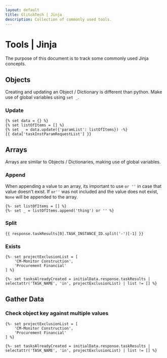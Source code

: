 ```yaml
---
layout: default
title: GlitchTech | Jinja
description: Collection of commonly used tools.
---
```


# Tools | Jinja
The purpose of this document is to track some commonly used Jinja concepts.

## Objects
Creating and updating an Object / Dictionary is different than python.
Make use of global variables using `set _`. 
### Update
```jinja
{% set data = {} %}
{% set listOfItems = [] %}
{% set _ = data.update({'paramList': listOfItems}) -%}
{{ data['taskInstParamRequestList'] }}
```

## Arrays
Arrays are similar to Objects / Dictionaries, making use of global variables.
### Append
When appending a value to an array, its important to use `or ''` in case that value doesn't exist.
If `or''` was not included and the value does not exist, `None` will be appended to the array.
```jinja
{%- set listOfItems = [] %}
{%- set _ = listOfItems.append('thing') or '' %}
```
### Split
```jinja
{{ response.taskResults[0].TASK_INSTANCE_ID.split('-')[-1] }}
```

### Exists
```jinja
{%- set projectExclusionList = [
    'CM-Monitor Construction',
    'Procurement Financial'
] %}

{%- set tasksAlreadyCreated = initialData.response.taskResults | selectattr('TASK_NAME', 'in', projectExclusionList) | list != [] %}
```


## Gather Data
### Check object key against multiple values
```jinja
{%- set projectExclusionList = [
    'CM-Monitor Construction',
    'Procurement Financial'
] %}

{%- set tasksAlreadyCreated = initialData.response.taskResults | selectattr('TASK_NAME', 'in', projectExclusionList) | list != [] %}
```